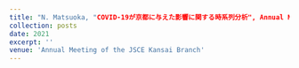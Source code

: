 ```yaml
---
title: "N. Matsuoka, "COVID-19が京都に与えた影響に関する時系列分析", Annual Meeting of the JSCE Kansai Branch, online."
collection: posts
date: 2021
excerpt: ''
venue: 'Annual Meeting of the JSCE Kansai Branch'
---
```

